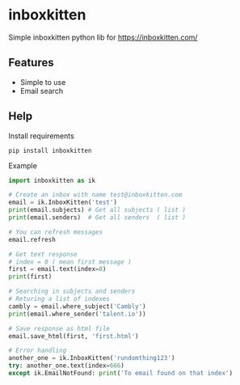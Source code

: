 # inboxkitten
Simple inboxkitten python lib for https://inboxkitten.com/

## Features
- Simple to use
- Email search

## Help

Install requirements
```
pip install inboxkitten
```

Example
```python
import inboxkitten as ik

# Create an inbox with name test@inboxkitten.com
email = ik.InboxKitten('test')
print(email.subjects) # Get all subjects ( list )
print(email.senders)  # Get all senders  ( list )

# You can refresh messages
email.refresh

# Get text response
# index = 0 ( mean first message )
first = email.text(index=0)
print(first)

# Searching in subjects and senders
# Returing a list of indexes
cambly = email.where_subject('Cambly')
print(email.where_sender('talent.io'))

# Save response as html file
email.save_html(first, 'first.html')

# Error handling
another_one = ik.InboxKitten('rundomthing123')
try: another_one.text(index=666)
except ik.EmailNotFound: print('To email found on that index')
```


